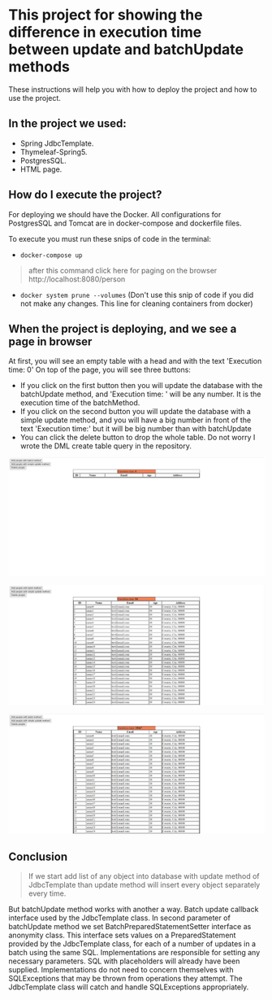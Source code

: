 # This project for showing the difference in execution time between update and batchUpdate methods
These instructions will help you with how to deploy the project and how to use the project.

## In the project we used:
- Spring JdbcTemplate.
- Thymeleaf-Spring5.
- PostgresSQL.
- HTML page. 

## How do I execute the project?
For deploying we should have the Docker. 
All configurations for PostgresSQL and Tomcat are in docker-compose and dockerfile files.

To execute you must run these snips of code in the terminal:
- `docker-compose up`
> after this command click here for paging on the browser http://localhost:8080/person
- `docker system prune --volumes` (Don't use this snip of code if you did not make any changes. This line for cleaning 
   containers from docker)

## When the project is deploying, and we see a page in browser
At first, you will see an empty table with a head and with the text 'Execution time: 0'
On top of the page, you will see three buttons:
- If you click on the first button then you will update the database with the batchUpdate method, and 'Execution time: ' will be any number.
It is the execution time of the batchMethod.
- If you click on the second button you will update the database with a simple update method, and you will have a big number 
in front of the text 'Execution time:' but it will be big number than with batchUpdate
- You can click the delete button to drop the whole table. Do not worry I wrote the DML create table query in the repository.

![Start page](src/main/webapp/resources/images/startPage.jpg)

![When I clicked the batchUpdate and the result was 84 nanosecond](src/main/webapp/resources/images/withBatchUpdate.jpg)

![When I clicked the simple uddate method my result was 15647 nanosecond](src/main/webapp/resources/images/withSimpleUpdate.jpg)

## Conclusion 
> If we start add list of any object into database with update method of JdbcTemplate than update method will insert every object separately every time.

But batchUpdate method works with another a way. 
Batch update callback interface used by the JdbcTemplate class.
In second parameter of batchUpdate method we set BatchPreparedStatementSetter interface as anonymity class.
This interface sets values on a PreparedStatement provided by the JdbcTemplate class, 
for each of a number of updates in a batch using the same SQL. 
Implementations are responsible for setting any necessary parameters. SQL with placeholders will already have been supplied.
Implementations do not need to concern themselves with SQLExceptions that may be thrown from operations they attempt. 
The JdbcTemplate class will catch and handle SQLExceptions appropriately.
